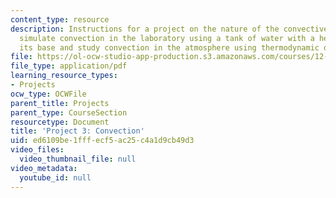 ```yaml
---
content_type: resource
description: Instructions for a project on the nature of the convective process. Students
  simulate convection in the laboratory using a tank of water with a heating pad at
  its base and study convection in the atmosphere using thermodynamic diagrams.
file: https://ol-ocw-studio-app-production.s3.amazonaws.com/courses/12-307-weather-and-climate-laboratory-spring-2009/ed6109be1fffecf5ac25c4a1d9cb49d3_project3.pdf
file_type: application/pdf
learning_resource_types:
- Projects
ocw_type: OCWFile
parent_title: Projects
parent_type: CourseSection
resourcetype: Document
title: 'Project 3: Convection'
uid: ed6109be-1fff-ecf5-ac25-c4a1d9cb49d3
video_files:
  video_thumbnail_file: null
video_metadata:
  youtube_id: null
---
```

